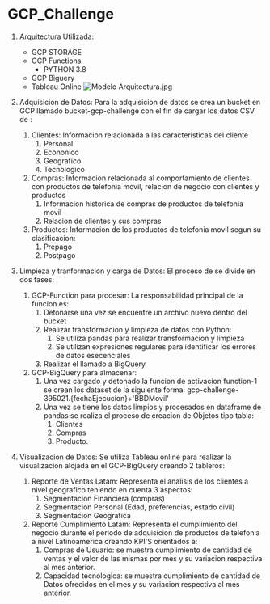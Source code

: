 # GCP_Challenge
1. Arquitectura Utilizada:
   * GCP STORAGE
   * GCP Functions
     * PYTHON 3.8
   * GCP Biguery
   * Tableau Online
   ![Modelo Arquitectura.jpg](..%2FArquitectura%2FModelo%20Arquitectura.jpg)
2. Adquisicion de Datos:
   Para la adquisicion de datos se crea un bucket en GCP llamado bucket-gcp-challenge 
   con el fin de cargar los datos CSV de :
   1. Clientes: Informacion relacionada a las caracteristicas del cliente
      1. Personal
      2. Econonico
      3. Geografico
      4. Tecnologico
   2. Compras: Informacion relacionada al comportamiento de clientes con productos
      de telefonia movil, relacion de negocio con clientes y productos
      1. Informacion historica de compras de productos de telefonia movil
      2. Relacion de clientes y sus compras 
   3. Productos: Informacion de los productos de telefonia movil segun su clasificacion:
      1. Prepago
      2. Postpago
3. Limpieza y tranformacion y carga de Datos:
El proceso de se divide en dos fases:
   1. GCP-Function para procesar: 
      La responsabilidad principal de la funcion es: 
      1. Detonarse una vez se encuentre un archivo nuevo dentro del bucket
      2. Realizar transformacion y limpieza de datos con Python:
         1. Se utiliza pandas para realizar transformacion y limpieza
         2. Se utilizan expresiones regulares para identificar los errores de datos esecenciales
      3. Realizar el llamado a BigQuery          
   2. GCP-BigQuery para almacenar: 
      1. Una vez cargado y detonado la funcion de activacion function-1 se crean los dataset de la siguiente forma:
         gcp-challenge-395021.{fechaEjecucion}+'BBDMovil'
      2. Una vez se tiene los datos limpios y procesados en dataframe de pandas
         se realiza el proceso de creacion de Objetos tipo tabla:
         1. Clientes
         2. Compras
         3. Producto.
   
3. Visualizacion de Datos:
Se utiliza Tableau online para realizar la visualizacion alojada en el GCP-BigQuery creando 2 tableros:
   1. Reporte de Ventas Latam: Representa el analisis de los clientes a nivel geografico teniendo en cuenta 3 aspectos:
      1. Segmentacion Financiera (compras)
      2. Segmentacion Personal (Edad, preferencias, estado civil)
      3. Segmentacion Geografica
   2. Reporte Cumplimiento Latam: Representa el cumplimiento del negocio durante el 
      periodo de adquisicion de productos de telefonia a nivel Latinoamerica creando KPI'S orientados a:
      1. Compras de Usuario: se muestra cumplimiento de cantidad de ventas y el valor de las mismas por mes
         y su variacion respectiva al mes anterior.
      2. Capacidad tecnologica: se muestra cumplimiento de cantidad de Datos ofrecidos en el mes
         y su variacion respectiva al mes anterior.
   